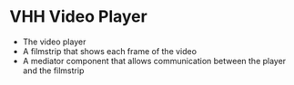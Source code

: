 # VHH Video Player

- The video player
- A filmstrip that shows each frame of the video
- A mediator component that allows communication between the player and the filmstrip